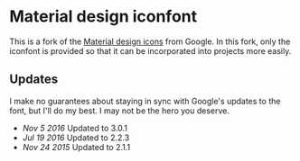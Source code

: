 # Material design iconfont

This is a fork of the [Material design icons](https://github.com/google/material-design-icons) from Google. In this fork, only the iconfont is provided
so that it can be incorporated into projects more easily.

## Updates

I make no guarantees about staying in sync with Google's updates to the font, but I'll do my best. I may not be the hero you deserve.

- *Nov 5 2016* Updated to 3.0.1
- *Jul 19 2016* Updated to 2.2.3
- *Nov 24 2015* Updated  to 2.1.1